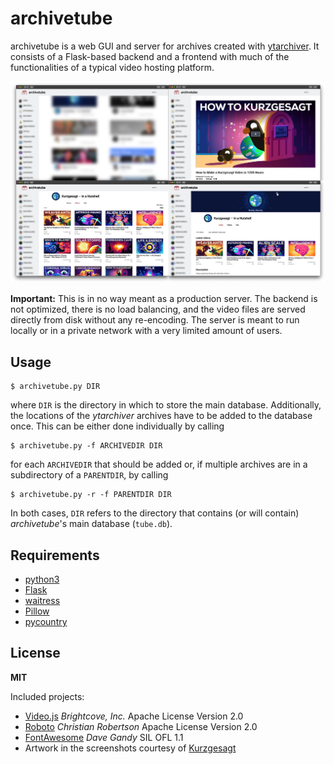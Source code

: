 archivetube
==========

archivetube is a web GUI and server for archives created with [ytarchiver](https://github.com/alexmerkel/ytarchiver). It consists of a Flask-based
backend and a frontend with much of the functionalities of a typical video hosting platform.

![Screenshots](docs/mosaic.jpg)

**Important:** This is in no way meant as a production server. The backend is not optimized, there is no load balancing, and the video files are
served directly from disk without any re-encoding. The server is meant to run locally or in a private network with a very limited amount of users.

Usage
-----
```
$ archivetube.py DIR
```
where `DIR` is the directory in which to store the main database.
Additionally, the locations of the _ytarchiver_ archives have to be added to the database once. This can be either done individually by calling

```
$ archivetube.py -f ARCHIVEDIR DIR
```

for each `ARCHIVEDIR` that should be added or, if multiple archives are in a subdirectory of a `PARENTDIR`, by calling

```
$ archivetube.py -r -f PARENTDIR DIR
```

In both cases, `DIR` refers to the directory that contains (or will contain) _archivetube_'s main database (`tube.db`).

Requirements
------------

*   [python3](https://www.python.org/)
*   [Flask](https://pypi.org/project/Flask/)
*   [waitress](https://pypi.org/project/waitress/)
*   [Pillow](https://pypi.org/project/Pillow/)
*   [pycountry](https://pypi.org/project/pycountry/)

License
-------

**MIT**

Included projects:

*   [Video.js](https://videojs.com/) _Brightcove, Inc._ Apache License Version 2.0
*   [Roboto](https://github.com/googlefonts/roboto) _Christian Robertson_ Apache License Version 2.0
*   [FontAwesome](https://fontawesome.com/) _Dave Gandy_ SIL OFL 1.1
*   Artwork in the screenshots courtesy of [Kurzgesagt](https://kurzgesagt.org/)
